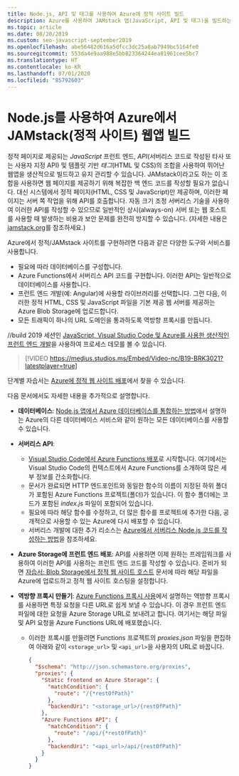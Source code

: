 ```yaml
---
title: Node.js, API 및 태그를 사용하여 Azure에 정적 사이트 빌드
description: Azure를 사용하여 JAMstack 앱(JavaScript, API 및 태그)을 빌드하는 방법
ms.topic: article
ms.date: 08/20/2019
ms.custom: seo-javascript-september2019
ms.openlocfilehash: abe56482d616a5dfcc3dc25a8ab7949bc5164fe0
ms.sourcegitcommit: 553da4e9aa988e5bb823364244ea81961cee5bc7
ms.translationtype: HT
ms.contentlocale: ko-KR
ms.lasthandoff: 07/01/2020
ms.locfileid: "85792603"
---
```

# <a name="build-jamstack-static-site-web-apps-on-azure-with-nodejs"></a>Node.js를 사용하여 Azure에서 JAMstack(정적 사이트) 웹앱 빌드

정적 페이지로 제공되는 *JavaScript* 프런트 엔드, *API*(서버리스 코드로 작성된 타사 또는 사용자 지정 API) 및 템플릿 기반 *태그*(HTML 및 CSS)의 조합을 사용하여 뛰어난 웹앱을 생산적으로 빌드하고 유지 관리할 수 있습니다. JAMstack이라고도 하는 이 조합을 사용하면 웹 페이지를 제공하기 위해 복잡한 백 엔드 코드를 작성할 필요가 없습니다. 대신 시스템에서 정적 페이지(HTML, CSS 및 JavaScript)만 제공하며, 이러한 페이지는 서버 쪽 작업을 위해 API를 호출합니다. 자동 크기 조정 서버리스 기술을 사용하여 이러한 API를 작성할 수 있으므로 일반적인 상시(always-on) 서버 또는 웹 호스트를 사용할 때 발생하는 비용과 보안 문제를 완전히 방지할 수 있습니다. (자세한 내용은 [jamstack.org](https://jamstack.org/)를 참조하세요.)

Azure에서 정적/JAMstack 사이트를 구현하려면 다음과 같은 다양한 도구와 서비스를 사용합니다.

- 필요에 따라 데이터베이스를 구성합니다.
- Azure Functions에서 서버리스 API 코드를 구현합니다. 이러한 API는 일반적으로 데이터베이스를 사용합니다.
- 프런트 엔드 개발(예: Angular)에 사용할 라이브러리를 선택합니다. 그런 다음, 이러한 정적 HTML, CSS 및 JavaScript 파일을 기본 제공 웹 서버를 제공하는 Azure Blob Storage에 업로드합니다.
- 모든 트래픽이 하나의 URL 도메인을 통과하도록 역방향 프록시를 만듭니다.

//build 2019 세션인 [JavaScript, Visual Studio Code 및 Azure를 사용한 생산적인 프런트 엔드 개발](https://azure.microsoft.com/resources/videos/build-2019-productive-front-end-development-with-javascript-visual-studio-code-and-azure/)을 사용하여 프로세스 데모를 볼 수 있습니다.

> [!VIDEO https://medius.studios.ms/Embed/Video-nc/B19-BRK3021?latestplayer=true]

단계별 자습서는 [Azure에 정적 웹 사이트 배포](tutorial-vscode-static-website-node-01.md)에서 찾을 수 있습니다.

다음 문서에서도 자세한 내용을 추가적으로 설명합니다.

- **데이터베이스**: [Node.js 앱에서 Azure 데이터베이스를 통합하는 방법](node-howto-integrate-databases.md)에서 설명하는 Azure의 다른 데이터베이스 서비스와 같이 원하는 모든 데이터베이스를 사용할 수 있습니다.
  
- **서버리스 API**:

  - [Visual Studio Code에서 Azure Functions 배포](tutorial-vscode-serverless-node-01.md)로 시작합니다. 여기에서는 Visual Studio Code의 컨텍스트에서 Azure Functions를 소개하여 많은 세부 정보를 간소화합니다.
  - 문서가 완료되면 HTTP 엔드포인트와 동일한 함수의 이름이 지정된 하위 폴더가 포함된 Azure Functions 프로젝트(폴더)가 있습니다. 이 함수 폴더에는 코드가 포함된 *index.js* 파일이 포함되어 있습니다.
  - 필요에 따라 해당 함수를 수정하고, 더 많은 함수를 프로젝트에 추가한 다음, 공개적으로 사용할 수 있는 Azure에 다시 배포할 수 있습니다.
  - 서버리스 개발에 대한 추가 리소스는 [Azure에서 서버리스 Node.js 코드를 작성하는 방법](node-howto-write-serverless-code.md)을 참조하세요.

- **Azure Storage에 프런트 엔드 배포**: API를 사용하면 이제 원하는 프레임워크를 사용하여 이러한 API를 사용하는 프런트 엔드 코드를 작성할 수 있습니다. 준비가 되면 [자습서: Blob Storage에서 정적 웹 사이트 호스트](/azure/storage/blobs/storage-blob-static-website-host) 문서에 따라 해당 파일을 Azure에 업로드하고 정적 웹 사이트 호스팅을 설정합니다.

- **역방향 프록시 만들기**: [Azure Functions 프록시 사용](/azure/azure-functions/functions-proxies)에서 설명하는 역방향 프록시를 사용하면 특정 요청을 다른 URL로 쉽게 보낼 수 있습니다. 이 경우 프런트 엔드 파일에 대한 요청을 Azure Storage URL로 보내려고 합니다. 여기서는 해당 파일 및 API 요청을 Azure Functions URL에 배포했습니다.

  - 이러한 프록시를 만들려면 Functions 프로젝트의 *proxies.json* 파일을 편집하여 아래와 같이 `<storage_url>` 및 `<api_url>`을 사용자의 URL로 바꿉니다.
  
    ```json
    {
      "$schema": "http://json.schemastore.org/proxies",
      "proxies": {
        "Static frontend on Azure Storage": {
          "matchCondition": {
            "route": "/{*restOfPath}"
          },
          "backendUri": "<storage_url>/{restOfPath}"
        },
        "Azure Functions API": {
          "matchCondition": {
            "route": "/api/{*restOfPath}"
          },
          "backendUri": "<api_url>/api/{restOfPath}"
        }
      }
    }
    ```
